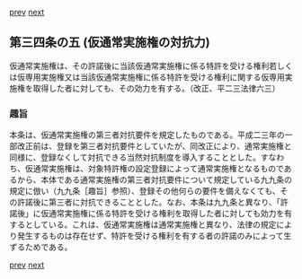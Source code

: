 [prev](/specific\markdowns\特許法\042_Mp-Ch_2-At_34_4.md)
[next](/specific\markdowns\特許法\044_Mp-Ch_2-At_35.md)
## 第三四条の五 (仮通常実施権の対抗力)
仮通常実施権は、その許諾後に当該仮通常実施権に係る特許を受ける権利若しくは仮専用実施権又は当該仮通常実施権に係る特許を受ける権利に関する仮専用実施権を取得した者に対しても、その効力を有する。（改正、平二三法律六三）

### 趣旨
本条は、仮通常実施権の第三者対抗要件を規定したものである。平成二三年の一部改正前は、登録を第三者対抗要件としていたが、同改正により、通常実施権と同様に、登録なくして対抗できる当然対抗制度を導入することとした。すなわち、仮通常実施権は、対象特許権の設定登録によって通常実施権となるものであるから、本体である通常実施権の第三者対抗要件について規定している九九条の規定に倣い（九九条［趣旨］参照）、登録その他何らの要件を備えなくても、その許諾後に第三者に対抗できることとした。なお、本条は九九条と異なり、「許諾後」に仮通常実施権に係る特許を受ける権利を取得した者に対しても効力を有するとしている。これは、仮通常実施権は通常実施権と異なり、法律の規定により発生するものは存在せず、特許を受ける権利を有する者の許諾のみによって生ずるためである。

[prev](/specific\markdowns\特許法\042_Mp-Ch_2-At_34_4.md)
[next](/specific\markdowns\特許法\044_Mp-Ch_2-At_35.md)